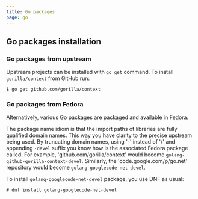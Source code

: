 ```yaml
---
title: Go packages
page: go
---
```


## Go packages installation

### Go packages from upstream

Upstream projects can be installed with `go get` command. To install `gorilla/context` from GitHub run:

```
$ go get github.com/gorilla/context
```

### Go packages from Fedora

Alternatively, various Go packages are packaged and available in Fedora.

The package name idiom is that the import paths of libraries are fully qualified domain names. This way you have clarity to the precise upstream being used. By truncating domain names, using '-' instead of '/' and appending `-devel` suffix you know how is the associated Fedora package called. For example, 'github.com/gorilla/context' would become `golang-github-gorilla-context-devel`. Similarly, the 'code.google.com/p/go.net' repository would become `golang-googlecode-net-devel`.

To install `golang-googlecode-net-devel` package, you use DNF as usual:

```
# dnf install golang-googlecode-net-devel
```
